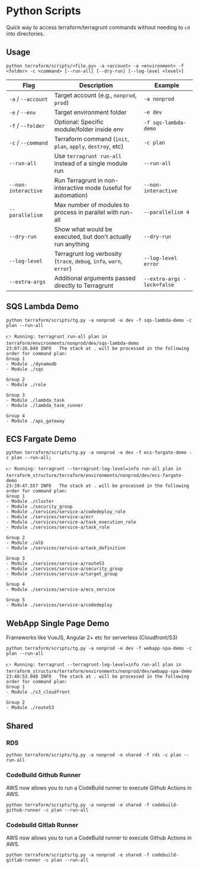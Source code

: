 # Python Scripts

Quick way to access terraform/terragrunt commands without needing to `cd` into directories.

## Usage

`python terraform/scripts/<file.py> -a <account> -e <environment> -f <folder> -c <command> [--run-all] [--dry-run] [--log-level <level>]`

| Flag                  | Description                                                     | Example                         |
|-----------------------|-----------------------------------------------------------------|---------------------------------|
| `-a` / `--account`    | Target account (e.g., `nonprod`, `prod`)                        | `-a nonprod`                    |
| `-e` / `--env`        | Target environment folder                                       | `-e dev`                        |
| `-f` / `--folder`     | Optional: Specific module/folder inside env                     | `-f sqs-lambda-demo`            |
| `-c` / `--command`    | Terraform command (`init`, `plan`, `apply`, `destroy`, etc)     | `-c plan`                       |
| `--run-all`           | Use `terragrunt run-all` instead of a single module run         | `--run-all`                     |
| `--non-interactive`   | Run Terragrunt in non-interactive mode (useful for automation)  | `--non-interactive`             |
| `--parallelism`       | Max number of modules to process in parallel with run-all       | `--parallelism 4`               |
| `--dry-run`           | Show what would be executed, but don’t actually run anything    | `--dry-run`                     |
| `--log-level`         | Terragrunt log verbosity (`trace`, `debug`, `info`, `warn`, `error`) | `--log-level error`        |
| `--extra-args`        | Additional arguments passed directly to Terragrunt              | `--extra-args -lock=false`      |

## SQS Lambda Demo

```shell
python terraform/scripts/tg.py -a nonprod -e dev -f sqs-lambda-demo -c plan --run-all

👉 Running: terragrunt run-all plan in terraform/environments/nonprod/dev/sqs-lambda-demo
23:07:26.849 INFO   The stack at . will be processed in the following order for command plan:
Group 1
- Module ./dynamodb
- Module ./sqs

Group 2
- Module ./role

Group 3
- Module ./lambda_task
- Module ./lambda_task_runner

Group 4
- Module ./api_gateway
```

## ECS Fargate Demo

```shell
python terraform/scripts/tg.py -a nonprod -e dev -f ecs-fargate-demo -c plan --run-all;

👉 Running: terragrunt --terragrunt-log-level=info run-all plan in terraform_structure/terraform/environments/nonprod/dev/ecs-fargate-demo
23:39:47.557 INFO   The stack at . will be processed in the following order for command plan:
Group 1
- Module ./cluster
- Module ./security_group
- Module ./services/service-a/codedeploy_role
- Module ./services/service-a/ecr
- Module ./services/service-a/task_execution_role
- Module ./services/service-a/task_role

Group 2
- Module ./alb
- Module ./services/service-a/task_definition

Group 3
- Module ./services/service-a/route53
- Module ./services/service-a/security_group
- Module ./services/service-a/target_group

Group 4
- Module ./services/service-a/ecs_service

Group 5
- Module ./services/service-a/codedeploy
```

## WebApp Single Page Demo

Frameworks like VueJS, Angular 2+ etc for serverless (Cloudfront/S3)

```shell
python terraform/scripts/tg.py -a nonprod -e dev -f webapp-spa-demo -c plan --run-all

👉 Running: terragrunt --terragrunt-log-level=info run-all plan in terraform_structure/terraform/environments/nonprod/dev/webapp-spa-demo
23:40:53.048 INFO   The stack at . will be processed in the following order for command plan:
Group 1
- Module ./s3_cloudfront

Group 2
- Module ./route53
```

## Shared

### RDS

```shell
python terraform/scripts/tg.py -a nonprod -e shared -f rds -c plan --run-all
```

### CodeBuild Github Runner

AWS now allows you to run a CodeBuild runner to execute Github Actions in AWS.

```shell
python terraform/scripts/tg.py -a nonprod -e shared -f codebuild-github-runner -c plan --run-all
```

### Codebuild Gitlab Runner

AWS now allows you to run a CodeBuild runner to execute Github Actions in AWS.

```shell
python terraform/scripts/tg.py -a nonprod -e shared -f codebuild-gitlab-runner -c plan --run-all
```
